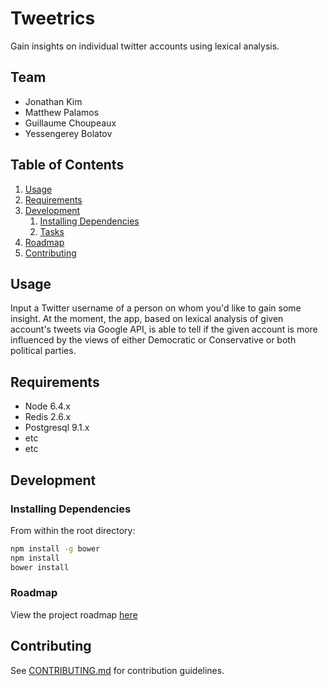 # Tweetrics
Gain insights on individual twitter accounts using lexical analysis.

## Team

  - Jonathan Kim
  - Matthew Palamos
  - Guillaume Choupeaux
  - Yessengerey Bolatov

## Table of Contents

1. [Usage](#Usage)
1. [Requirements](#requirements)
1. [Development](#development)
    1. [Installing Dependencies](#installing-dependencies)
    1. [Tasks](#tasks)
1. [Roadmap](#roadmap)
1. [Contributing](#contributing)

## Usage

Input a Twitter username of a person on whom you'd like to gain some insight. At the moment, the app, based on lexical analysis of given account's tweets via Google API, is able to tell if the given account is more influenced by the views of either Democratic or Conservative or both political parties.

## Requirements

- Node 6.4.x
- Redis 2.6.x
- Postgresql 9.1.x
- etc
- etc

## Development

### Installing Dependencies

From within the root directory:

```sh
npm install -g bower
npm install
bower install
```

### Roadmap

View the project roadmap [here](https://docs.google.com/spreadsheets/d/1DDk2VbJyoYA3AtEJKZARK62inANgrycThp2gscf3SHY/edit?usp=sharing)


## Contributing

See [CONTRIBUTING.md](CONTRIBUTING.md) for contribution guidelines.
